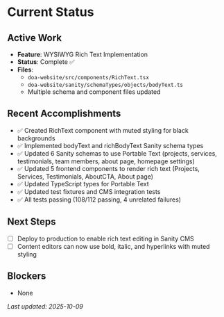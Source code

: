 # Current Status

## Active Work
- **Feature**: WYSIWYG Rich Text Implementation
- **Status**: Complete ✅
- **Files**:
  - `doa-website/src/components/RichText.tsx`
  - `doa-website/sanity/schemaTypes/objects/bodyText.ts`
  - Multiple schema and component files updated

## Recent Accomplishments
- ✅ Created RichText component with muted styling for black backgrounds
- ✅ Implemented bodyText and richBodyText Sanity schema types
- ✅ Updated 6 Sanity schemas to use Portable Text (projects, services, testimonials, team members, about page, homepage settings)
- ✅ Updated 5 frontend components to render rich text (Projects, Services, Testimonials, AboutCTA, About page)
- ✅ Updated TypeScript types for Portable Text
- ✅ Updated test fixtures and CMS integration tests
- ✅ All tests passing (108/112 passing, 4 unrelated failures)

## Next Steps
- [ ] Deploy to production to enable rich text editing in Sanity CMS
- [ ] Content editors can now use bold, italic, and hyperlinks with muted styling

## Blockers
- None

*Last updated: 2025-10-09*
